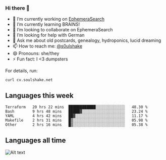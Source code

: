 ### Hi there 👋

<!--
**soulshake/soulshake** is a ✨ _special_ ✨ repository because its `README.md` (this file) appears on your GitHub profile.

Here are some ideas to get you started:

- 🔭 I’m currently working on ...
- 🌱 I’m currently learning ...
- 👯 I’m looking to collaborate on ...
- 🤔 I’m looking for help with ...
- 💬 Ask me about ...
- 📫 How to reach me: ...
- 😄 Pronouns: ...
- ⚡ Fun fact: ...
-->


- 🔭 I’m currently working on [EphemeraSearch](https://www.ephemerasearch.com/)
- 🌱 I’m currently learning BRAINS!
- 👯 I’m looking to collaborate on EphemeraSearch
- 🤔 I’m looking for help with German
- 💬 Ask me about old postcards, genealogy, hydroponics, lucid dreaming
- 📫 How to reach me: [@s0ulshake](https://twitter.com/soulshake)
- 😄 Pronouns: she/they
- ⚡ Fun fact: I <3 dumpsters

For details, run:

```
curl cv.soulshake.net
```

## Languages this week

<!--START_SECTION:waka-->
```text
Terraform   20 hrs 22 mins  ████████████░░░░░░░░░░░░░   48.30 % 
Bash        9 hrs 48 mins   █████▓░░░░░░░░░░░░░░░░░░░   23.24 % 
YAML        4 hrs 42 mins   ██▓░░░░░░░░░░░░░░░░░░░░░░   11.17 % 
Makefile    2 hrs 31 mins   █▒░░░░░░░░░░░░░░░░░░░░░░░   05.98 % 
Other       2 hrs 16 mins   █▒░░░░░░░░░░░░░░░░░░░░░░░   05.38 % 
```
<!--END_SECTION:waka-->

## Languages all time
![Alt text](https://wakatime.com/share/@aj/6aa10b67-a5e9-4fb1-acaf-8692f4385172.svg)

